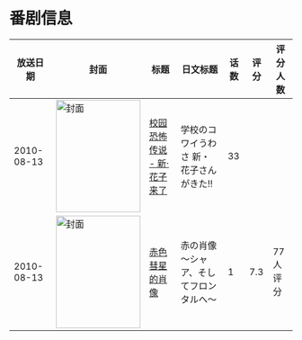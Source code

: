 # 番剧信息

|放送日期|封面|标题|日文标题|话数|评分|评分人数|
|---|---|---|---|---|---|---|
|2010-08-13|<img src="//lain.bgm.tv/pic/cover/c/ad/ca/34458_6KfAs.jpg" alt="封面" style="width:150px;height:200px;object-fit:cover;">|[校园恐怖传说 - 新·花子来了](https://bangumi.tv/subject/34458)|学校のコワイうわさ 新・花子さんがきた!!|33|||
|2010-08-13|<img src="//lain.bgm.tv/pic/cover/c/b8/60/66444_o3G38.jpg" alt="封面" style="width:150px;height:200px;object-fit:cover;">|[赤色彗星的肖像](https://bangumi.tv/subject/66444)|赤の肖像 ～シャア、そしてフロンタルへ～|1|7.3|77人评分|
